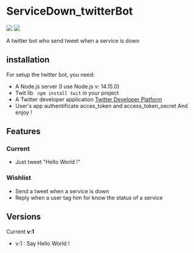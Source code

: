 # ServiceDown_twitterBot
[![](https://badgen.net/badge/Node.JS/%3E%3D%2010.16.0/green)]()  [![](https://badgen.net/badge/Twitter/API/cyan?icon=twitter)]()

A twitter bot who send tweet when a service is down

## installation
For setup the twitter bot, you need:
- A Node.js server (I use Node.js v: 14.15.0)
- Twit lib ``` npm install twit``` in your project
- A Twitter developer application [Twitter Developer Platform](https://developer.twitter.com/)
- User's app authentificate acces_token and access_token_secret
And enjoy !

## Features
### Current
- Just tweet "Hello World !"

### Wishlist
- Send a tweet when a service is down
- Reply when a user tag him for know the status of a service 

## Versions 
Current **v:1**
- v:1 : Say Hello World !
